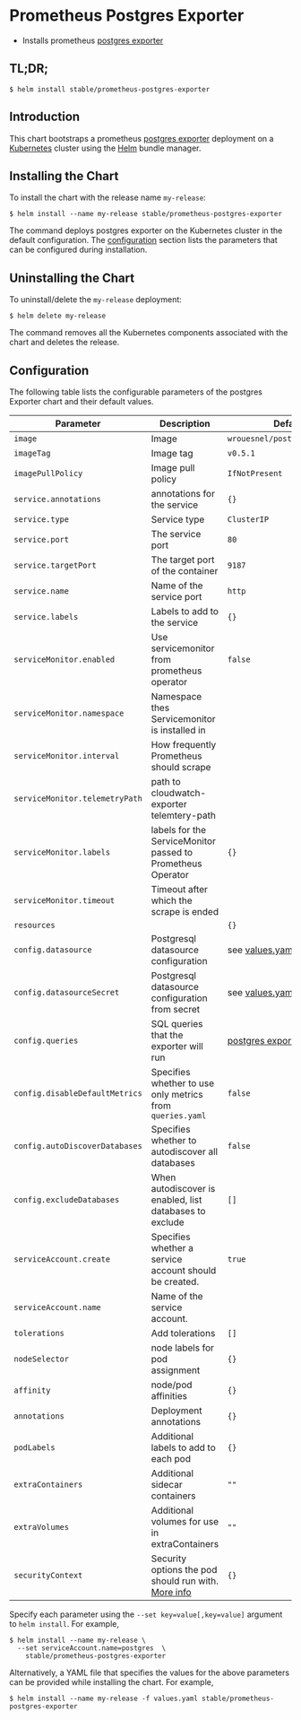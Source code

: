 # Prometheus Postgres Exporter

* Installs prometheus [postgres exporter](https://github.com/wrouesnel/postgres_exporter)

## TL;DR;

```console
$ helm install stable/prometheus-postgres-exporter
```

## Introduction

This chart bootstraps a prometheus [postgres exporter](https://github.com/wrouesnel/postgres_exporter) deployment on a [Kubernetes](http://kubernetes.io) cluster using the [Helm](https://helm.sh) bundle manager.

## Installing the Chart

To install the chart with the release name `my-release`:

```console
$ helm install --name my-release stable/prometheus-postgres-exporter
```

The command deploys postgres exporter on the Kubernetes cluster in the default configuration. The [configuration](#configuration) section lists the parameters that can be configured during installation.

## Uninstalling the Chart

To uninstall/delete the `my-release` deployment:

```console
$ helm delete my-release
```

The command removes all the Kubernetes components associated with the chart and deletes the release.

## Configuration

The following table lists the configurable parameters of the postgres Exporter chart and their default values.

| Parameter                       | Description                                | Default                                                    |
| ------------------------------- | ------------------------------------------ | ---------------------------------------------------------- |
| `image`                         | Image                                      | `wrouesnel/postgres_exporter`                      |
| `imageTag`                      | Image tag                                  | `v0.5.1`                                      |
| `imagePullPolicy`               | Image pull policy                          | `IfNotPresent` |
| `service.annotations`           | annotations for the service                | `{}`           |
| `service.type`      | Service type |  `ClusterIP` |
| `service.port`                      | The service port                               | `80`                                     |
| `service.targetPort`                      | The target port of the container                               | `9187`                                        |
| `service.name`                  | Name of the service port                   | `http`                                                     |
| `service.labels`                | Labels to add to the service               | `{}`                                                       |
| `serviceMonitor.enabled`          | Use servicemonitor from prometheus operator                             | `false`                     |
| `serviceMonitor.namespace`        | Namespace thes Servicemonitor  is installed in                          |                             |
| `serviceMonitor.interval`         | How frequently Prometheus should scrape                                 |                             |
| `serviceMonitor.telemetryPath`    | path to cloudwatch-exporter telemtery-path                              |                             |
| `serviceMonitor.labels`           | labels for the ServiceMonitor passed to Prometheus Operator             | `{}`                        |
| `serviceMonitor.timeout`          | Timeout after which the scrape is ended                                 |                             |
| `resources`          |                                  |                    `{}`                                  |
| `config.datasource`                 | Postgresql datasource configuration                      |  see [values.yaml](values.yaml)              |
| `config.datasourceSecret`       | Postgresql datasource configuration from secret                  |  see [values.yaml](values.yaml)              |
| `config.queries`                | SQL queries that the exporter will run | [postgres exporter defaults](https://github.com/wrouesnel/postgres_exporter/blob/master/queries.yaml) |
| `config.disableDefaultMetrics`  | Specifies whether to use only metrics from `queries.yaml`| `false` |
| `config.autoDiscoverDatabases`  | Specifies whether to autodiscover all databases | `false` |
| `config.excludeDatabases`  | When autodiscover is enabled, list databases to exclude| `[]` |
| `serviceAccount.create`         | Specifies whether a service account should be created.| `true` |
| `serviceAccount.name`           | Name of the service account.|        |
| `tolerations`                   | Add tolerations                            | `[]`  |
| `nodeSelector`                    | node labels for pod assignment | `{}`  |
| `affinity`                       |     node/pod affinities | `{}` |
| `annotations`                    | Deployment annotations | `{}` |
| `podLabels`                      | Additional labels to add to each pod      | `{}` |
| `extraContainers`                | Additional sidecar containers | `""` |
| `extraVolumes`                   | Additional volumes for use in extraContainers | `""` |
| `securityContext`                | Security options the pod should run with. [More info](https://kubernetes.io/docs/concepts/policy/security-context/) | `{}` |


Specify each parameter using the `--set key=value[,key=value]` argument to `helm install`. For example,

```console
$ helm install --name my-release \
  --set serviceAccount.name=postgres  \
    stable/prometheus-postgres-exporter
```

Alternatively, a YAML file that specifies the values for the above parameters can be provided while installing the chart. For example,

```console
$ helm install --name my-release -f values.yaml stable/prometheus-postgres-exporter
```
